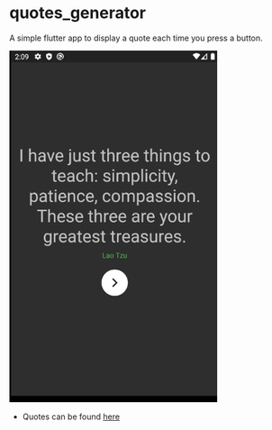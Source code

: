 # quotes_generator

A simple flutter app to display a quote each time you press a button.

![Quote Generator](app.PNG)

* Quotes can be found [here](https://type.fit/api/quotes)

